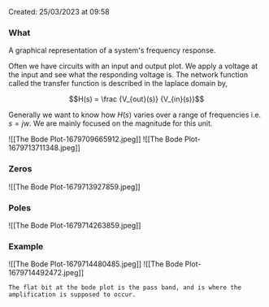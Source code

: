 Created: 25/03/2023 at 09:58

### What
A graphical representation of a system's frequency response.

Often we have circuits with an input and output plot. We apply a voltage at the input and see what the responding voltage is. The network function called the transfer function is described in the laplace domain by,

$$H(s) = \frac {V_{out}(s)} {V_{in}(s)}$$

Generally we want to know how $H(s)$ varies over a range of frequencies i.e. $s=jw$. We are mainly focused on the magnitude for this unit.

![[The Bode Plot-1679709665912.jpeg]]
![[The Bode Plot-1679713711348.jpeg]]

### Zeros
![[The Bode Plot-1679713927859.jpeg]]

### Poles
![[The Bode Plot-1679714263859.jpeg]]

### Example
![[The Bode Plot-1679714480485.jpeg]]
![[The Bode Plot-1679714492472.jpeg]]

```ad-info
The flat bit at the bode plot is the pass band, and is where the amplification is supposed to occur.
```